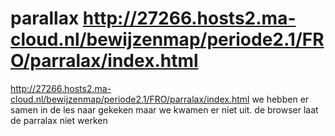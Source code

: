 # parallax http://27266.hosts2.ma-cloud.nl/bewijzenmap/periode2.1/FRO/parralax/index.html

http://27266.hosts2.ma-cloud.nl/bewijzenmap/periode2.1/FRO/parralax/index.html
we hebben er samen in de les naar gekeken maar we kwamen er niet uit. de browser laat de parralax niet werken

